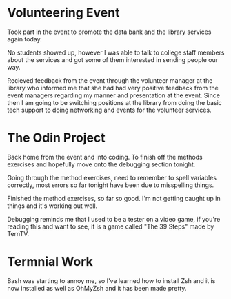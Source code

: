 # Volunteering Event
Took part in the event to promote the data bank and the library services again today.

No students showed up, however I was able to talk to college staff members about the services and got some of them interested in sending people our way.

Recieved feedback from the event through the volunteer manager at the library who informed me that she had had very positive feedback from the event managers regarding my manner and presentation at the event. Since then I am going to be switching positions at the library from doing the basic tech support to doing networking and events for the volunteer services.

# The Odin Project
Back home from the event and into coding. To finish off the methods exercises and hopefully move onto the debugging section tonight.

Going through the method exercises, need to remember to spell variables correctly, most errors so far tonight have been due to misspelling things.

Finished the method exercises, so far so good. I'm not getting caught up in things and it's working out well.

Debugging reminds me that I used to be a tester on a video game, if you're reading this and want to see, it is a game called "The 39 Steps" made by TernTV.

# Termnial Work
Bash was starting to annoy me, so I've learned how to install Zsh and it is now installed as well as OhMyZsh and it has been made pretty.